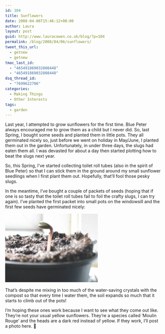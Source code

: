 ```yaml
---
id: 104
title: Sunflowers
date: 2008-04-06T15:46:12+00:00
author: Laura
layout: post
guid: http://www.lauracowen.co.uk/blog/?p=104
permalink: /blog/2008/04/06/sunflowers/
tweet_this_url:
  - getnew
  - getnew
tmac_last_id:
  - "465491869032808448"
  - "465491869032808448"
dsq_thread_id:
  - "7699622706"
categories:
  - Making Things
  - Other Interests
tags:
  - garden
---
```

Last year, I attempted to grow sunflowers for the first time. Blue Peter always encouraged me to grow them as a child but I never did. So, last Spring, I bought some seeds and planted them in little pots. They all germinated nicely so, just before we went on holiday in May/June, I planted them out in the garden. Unfortunately, in under three days, the slugs had eaten them all. I was devasted for about a day then started plotting how to beat the slugs next year.

So, this Spring, I&#8217;ve started collecting toilet roll tubes (also in the spirit of Blue Peter) so that I can stick them in the ground around my small sunflower seedlings when I first plant them out. Hopefully, that&#8217;ll fool those pesky slugs.

In the meantime, I&#8217;ve bought a couple of packets of seeds (hoping that if one is so tasty that the toilet roll tubes fail to foil the crafty slugs, I can try again). I&#8217;ve planted the first packet into small pots on the windowsill and the first few seeds have germinated nicely:

![First Moulin Rouge sunflower seedling](/assets/uploads/2008/04/img_2656.jpg)

That&#8217;s despite me mixing in too much of the water-saving crystals with the compost so that every time I water them, the soil expands so much that it starts to climb out of the pots!

I&#8217;m hoping these ones work because I want to see what they come out like. They&#8217;re not your usual yellow sunflowers. They&#8217;re a species called &#8216;Moulin Rouge&#8217; and the heads are a dark red instead of yellow. If they work, I&#8217;ll post a photo here. 🙂